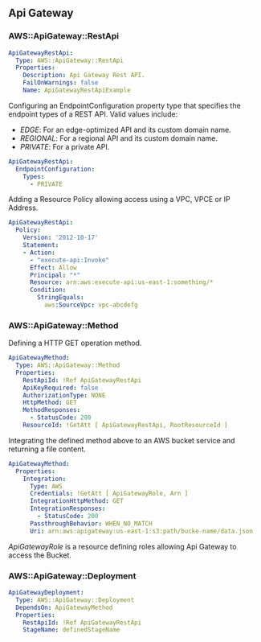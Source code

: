 
## Api Gateway

### AWS::ApiGateway::RestApi

```yaml
ApiGatewayRestApi:
  Type: AWS::ApiGateway::RestApi
  Properties:
    Description: Api Gateway Rest API.
    FailOnWarnings: false
    Name: ApiGatewayRestApiExample
```

Configuring an EndpointConfiguration property type that specifies the endpoint types of a REST API. Valid values include:

* *EDGE*: For an edge-optimized API and its custom domain name.
* *REGIONAL*: For a regional API and its custom domain name.
* *PRIVATE*: For a private API.

```yaml
ApiGatewayRestApi:
  EndpointConfiguration:
    Types:
      - PRIVATE
```

Adding a Resource Policy allowing access using a VPC, VPCE or IP Address.

```yaml
ApiGatewayRestApi:
  Policy:
    Version: '2012-10-17'
    Statement:
    - Action:
      - "execute-api:Invoke"
      Effect: Allow
      Principal: "*"
      Resource: arn:aws:execute-api:us-east-1:something/*
      Condition:
        StringEquals:
          aws:SourceVpc: vpc-abcdefg
```

### AWS::ApiGateway::Method

Defining a HTTP GET  operation method.

```yaml
ApiGatewayMethod:
  Type: AWS::ApiGateway::Method
  Properties:
    RestApiId: !Ref ApiGatewayRestApi
    ApiKeyRequired: false
    AuthorizationType: NONE
    HttpMethod: GET
    MethodResponses:
      - StatusCode: 200
    ResourceId: !GetAtt [ ApiGatewayRestApi, RootResourceId ]
```

Integrating the defined method above to an AWS bucket service and returning a file content.

```yaml
ApiGatewayMethod:
  Properties:
    Integration:
      Type: AWS
      Credentials: !GetAtt [ ApiGatewayRole, Arn ]
      IntegrationHttpMethod: GET
      IntegrationResponses:
        - StatusCode: 200
      PassthroughBehavior: WHEN_NO_MATCH
      Uri: arn:aws:apigateway:us-east-1:s3:path/bucke-name/data.json
```
*ApiGatewayRole* is a resource defining roles allowing Api Gateway to access the Bucket.

### AWS::ApiGateway::Deployment

```yaml
ApiGatewayDeployment:
  Type: AWS::ApiGateway::Deployment
  DependsOn: ApiGatewayMethod
  Properties:
    RestApiId: !Ref ApiGatewayRestApi
    StageName: definedStageName
```